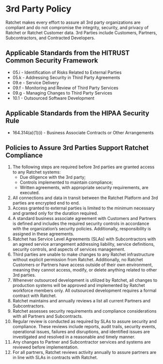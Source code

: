 

# 3rd Party Policy

Ratchet makes every effort to assure all 3rd party organizations are compliant and do not compromise the integrity, security, and privacy of Ratchet or Ratchet Customer data. 3rd Parties include Customers, Partners, Subcontractors, and Contracted Developers.

## Applicable Standards from the HITRUST Common Security Framework

*  05.i - Identification of Risks Related to External Parties
*  05.k - Addressing Security in Third Party Agreements
*  09.e - Service Delivery
*  09.f - Monitoring and Review of Third Party Services
*  09.g - Managing Changes to Third Party Services
*  10.1 - Outsourced Software Development

## Applicable Standards from the HIPAA Security Rule

* 164.314(a)(1)(i) - Business Associate Contracts or Other Arrangements

## Policies to Assure 3rd Parties Support Ratchet Compliance

1. The following steps are required before 3rd parties are granted access to any Ratchet systems:
	* Due diligence with the 3rd party;
	* Controls implemented to maintain compliance;
	* Written agreements, with appropriate security requirements, are executed.
2. All connections and data in transit between the Ratchet Platform and 3rd parties are encrypted end to end.
3. Access granted to external parties is limited to the minimum necessary and granted only for the duration required.
4. A standard business associate agreement with Customers and Partners is defined and includes the required security controls in accordance with the organization’s security policies. Additionally, responsibility is assigned in these agreements.
5. Ratchet has Service Level Agreements (SLAs) with Subcontractors with an agreed service arrangement addressing liability, service definitions, security controls, and aspects of services management.
7. Third parties are unable to make changes to any Ratchet infrastructure without explicit permission from Ratchet. Additionally, no Ratchet Customers or Partners have access outside of their own environment, meaning they cannot access, modify, or delete anything related to other 3rd parties. 
8. Whenever outsourced development is utilized by Ratchet, all changes to production systems will be approved and implemented by Ratchet workforce members only. All outsourced development requires a formal contract with Ratchet.
9. Ratchet maintains and annually reviews a list all current Partners and Subcontractors.
10. Ratchet assesses security requirements and compliance considerations with all Partners and Subcontracts.
11. Regular review is conducted as required by SLAs to assure security and compliance. These reviews include reports, audit trails, security events, operational issues, failures and disruptions, and identified issues are investigated and resolved in a reasonable and timely manner.
13. Any changes to Partner and Subcontractor services and systems are reviewed before implementation.
14. For all partners, Ratchet reviews activity annually to assure partners are in line with SLAs in contracts with Ratchet. 
